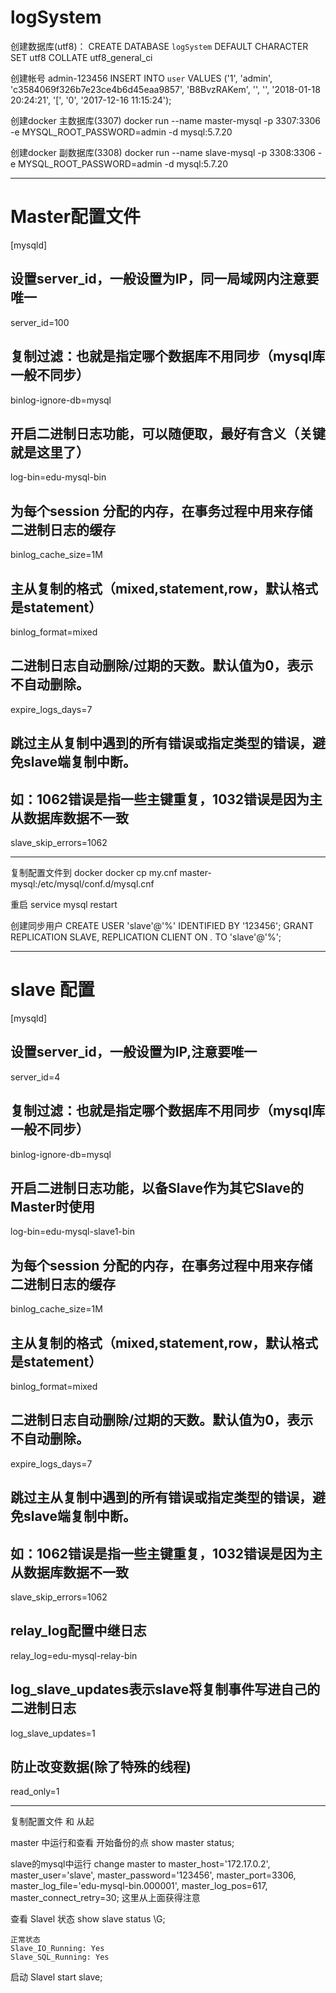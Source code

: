 # logSystem

创建数据库(utf8)：
	CREATE DATABASE `logSystem` DEFAULT CHARACTER SET utf8 COLLATE utf8_general_ci
	
创建帐号 admin-123456
	INSERT INTO `user` VALUES ('1', 'admin', 'c3584069f326b7e23ce4b6d45eaa9857', 'B8BvzRAKem', '', '', '2018-01-18 20:24:21', '[', '0', '2017-12-16 11:15:24');
	
	
	

创建docker 主数据库(3307)
	docker run --name master-mysql -p 3307:3306  -e MYSQL_ROOT_PASSWORD=admin -d mysql:5.7.20
	
创建docker 副数据库(3308)
	docker run --name slave-mysql -p 3308:3306 -e MYSQL_ROOT_PASSWORD=admin -d mysql:5.7.20

---

# Master配置文件
[mysqld]
## 设置server_id，一般设置为IP，同一局域网内注意要唯一
server_id=100  
## 复制过滤：也就是指定哪个数据库不用同步（mysql库一般不同步）
binlog-ignore-db=mysql  
## 开启二进制日志功能，可以随便取，最好有含义（关键就是这里了）
log-bin=edu-mysql-bin  
## 为每个session 分配的内存，在事务过程中用来存储二进制日志的缓存
binlog_cache_size=1M  
## 主从复制的格式（mixed,statement,row，默认格式是statement）
binlog_format=mixed  
## 二进制日志自动删除/过期的天数。默认值为0，表示不自动删除。
expire_logs_days=7  
## 跳过主从复制中遇到的所有错误或指定类型的错误，避免slave端复制中断。
## 如：1062错误是指一些主键重复，1032错误是因为主从数据库数据不一致
slave_skip_errors=1062
	
---

复制配置文件到 docker
	docker cp my.cnf master-mysql:/etc/mysql/conf.d/mysql.cnf
	
重启
	service mysql restart
	
创建同步用户
	CREATE USER 'slave'@'%' IDENTIFIED BY '123456';
	GRANT REPLICATION SLAVE, REPLICATION CLIENT ON *.* TO 'slave'@'%';


---

# slave 配置
[mysqld]
## 设置server_id，一般设置为IP,注意要唯一
server_id=4  
## 复制过滤：也就是指定哪个数据库不用同步（mysql库一般不同步）
binlog-ignore-db=mysql  
## 开启二进制日志功能，以备Slave作为其它Slave的Master时使用
log-bin=edu-mysql-slave1-bin  
## 为每个session 分配的内存，在事务过程中用来存储二进制日志的缓存
binlog_cache_size=1M  
## 主从复制的格式（mixed,statement,row，默认格式是statement）
binlog_format=mixed  
## 二进制日志自动删除/过期的天数。默认值为0，表示不自动删除。
expire_logs_days=7  
## 跳过主从复制中遇到的所有错误或指定类型的错误，避免slave端复制中断。
## 如：1062错误是指一些主键重复，1032错误是因为主从数据库数据不一致
slave_skip_errors=1062  
## relay_log配置中继日志
relay_log=edu-mysql-relay-bin  
## log_slave_updates表示slave将复制事件写进自己的二进制日志
log_slave_updates=1  
## 防止改变数据(除了特殊的线程)
read_only=1

---


复制配置文件 和 从起


master 中运行和查看  开始备份的点
	show master status;


slave的mysql中运行
	change master to master_host='172.17.0.2', master_user='slave', master_password='123456', master_port=3306, master_log_file='edu-mysql-bin.000001', master_log_pos=617, master_connect_retry=30;
				这里从上面获得注意


查看 Slavel 状态
	show slave status \G;

	正常状态	
	Slave_IO_Running: Yes
	Slave_SQL_Running: Yes

启动 Slavel
	start slave;










